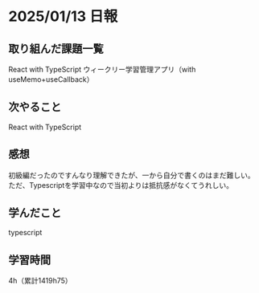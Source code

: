 # 2025/01/13 日報
## 取り組んだ課題一覧
React with TypeScript
ウィークリー学習管理アプリ（with useMemo+useCallback）


## 次やること
React with TypeScript


## 感想
初級編だったのですんなり理解できたが、一から自分で書くのはまだ難しい。
ただ、Typescriptを学習中なので当初よりは抵抗感がなくてうれしい。


## 学んだこと
typescript


## 学習時間
4h（累計1419h75）
